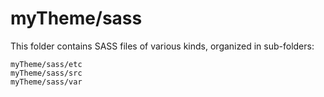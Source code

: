 # myTheme/sass

This folder contains SASS files of various kinds, organized in sub-folders:

    myTheme/sass/etc
    myTheme/sass/src
    myTheme/sass/var
